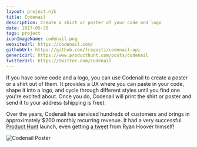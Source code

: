 ```yaml
---
layout: project.njk
title: Codenail
description: Create a shirt or poster of your code and logo
date: 2017-05-30
tags: project
iconImageName: codenail.png
websiteUrl: https://codenail.com/
githubUrl: https://github.com/fragosti/codenail-api
genericUrl: https://www.producthunt.com/posts/codenail
twitterUrl: https://twitter.com/codenail
---
```


If you have some code and a logo, you can use Codenail to create a poster or a shirt out of them. It provides a UX where you can paste in your code, shape it into a logo, and cycle through different styles until you find one you're excited about. Once you do, Codenail will print the shirt or poster and send it to your address (shipping is free).

Over the years, Codenail has serviced hundreds of customers and brings in approximately \$200 monthly recurring revenue. It had a very successful [Product Hunt](https://www.producthunt.com/posts/codenail) launch, even getting [a tweet](https://twitter.com/rrhoover/status/900115867522019330) from Ryan Hoover himself!

![Codenail Poster](/assets/img/codenail-framed-poster.jpeg)
